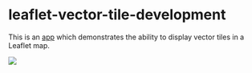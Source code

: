 # leaflet-vector-tile-development

This is an [app](http://leaflet-vector-tile-development.s3-website-us-east-1.amazonaws.com/) which demonstrates the ability to display vector tiles in a Leaflet map.

![](https://mapboard-images.s3.amazonaws.com/phila-vue-mapping/VectorTiles/vector-tiles.JPG)
